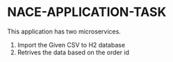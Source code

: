# NACE-APPLICATION-TASK
This application has two microservices.
  1. Import the Given CSV to H2 database
  2. Retrives the data based on the order id  

